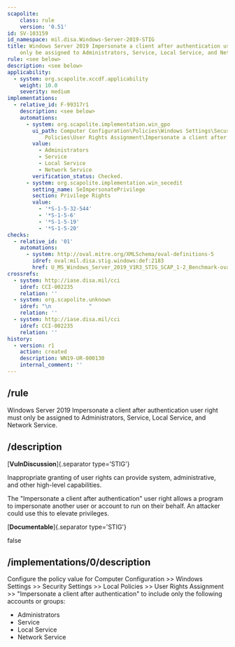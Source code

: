 ```yaml
---
scapolite:
    class: rule
    version: '0.51'
id: SV-103159
id_namespace: mil.disa.Windows-Server-2019-STIG
title: Windows Server 2019 Impersonate a client after authentication user right must
    only be assigned to Administrators, Service, Local Service, and Network Service.
rule: <see below>
description: <see below>
applicability:
  - system: org.scapolite.xccdf.applicability
    weight: 10.0
    severity: medium
implementations:
  - relative_id: F-99317r1
    description: <see below>
    automations:
      - system: org.scapolite.implementation.win_gpo
        ui_path: Computer Configuration\Policies\Windows Settings\Security Settings\Local
            Policies\User Rights Assignment\Impersonate a client after authentication
        value:
          - Administrators
          - Service
          - Local Service
          - Network Service
        verification_status: Checked.
      - system: org.scapolite.implementation.win_secedit
        setting_name: SeImpersonatePrivilege
        section: Privilege Rights
        value:
          - '*S-1-5-32-544'
          - '*S-1-5-6'
          - '*S-1-5-19'
          - '*S-1-5-20'
checks:
  - relative_id: '01'
    automations:
      - system: http://oval.mitre.org/XMLSchema/oval-definitions-5
        idref: oval:mil.disa.stig.windows:def:2183
        href: U_MS_Windows_Server_2019_V1R3_STIG_SCAP_1-2_Benchmark-oval.xml
crossrefs:
  - system: http://iase.disa.mil/cci
    idref: CCI-002235
    relation: ''
  - system: org.scapolite.unknown
    idref: "\n            "
    relation: ''
  - system: http://iase.disa.mil/cci
    idref: CCI-002235
    relation: ''
history:
  - version: r1
    action: created
    description: WN19-UR-000130
    internal_comment: ''
---
```



## /rule

Windows Server 2019 Impersonate a client after authentication user right must only be assigned to Administrators, Service, Local Service, and Network Service.

## /description

[**VulnDiscussion**]{.separator type='STIG'}

Inappropriate granting of user rights can provide system, administrative, and other high-level capabilities.

The "Impersonate a client after authentication" user right allows a program to impersonate another user or account to run on their behalf. An attacker could use this to elevate privileges.

[**Documentable**]{.separator type='STIG'}

false

## /implementations/0/description

Configure the policy value for Computer Configuration >> Windows Settings >> Security Settings >> Local Policies >> User Rights Assignment >> "Impersonate a client after authentication" to include only the following accounts or groups:

- Administrators
- Service
- Local Service
- Network Service
